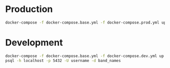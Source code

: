 
# Production

```sh
docker-compose -f docker-compose.base.yml -f docker-compose.prod.yml up --build
```

# Development

```sh
docker-compose -f docker-compose.base.yml -f docker-compose.dev.yml up --build
psql -h localhost -p 5432 -U username -d band_names
```
